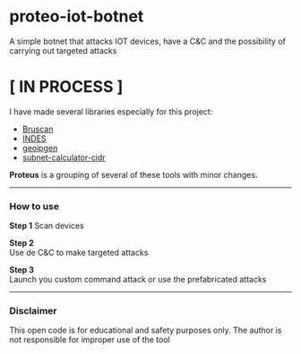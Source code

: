 # proteo-iot-botnet
A simple botnet that attacks IOT devices, have a C&C and the possibility of carrying out targeted attacks

# [ IN PROCESS ]

I have made several libraries especially for this project:
- [Bruscan](https://github.com/christivn/bruscan-bruteforce-tool)
- [INDES](https://github.com/christivn/INDES-devices-scan-engine)
- [geoipgen](https://github.com/christivn/geoipgen)
- [subnet-calculator-cidr](https://github.com/christivn/subnet-calculator-cidr)

**Proteus** is a grouping of several of these tools with minor changes.

<hr>

### How to use

**Step 1**
Scan devices

**Step 2**<br>
Use de C&C to make targeted attacks

**Step 3**<br>
Launch you custom command attack or use the prefabricated attacks
<hr>

### Disclaimer
This open code is for educational and safety purposes only. 
The author is not responsible for improper use of the tool
